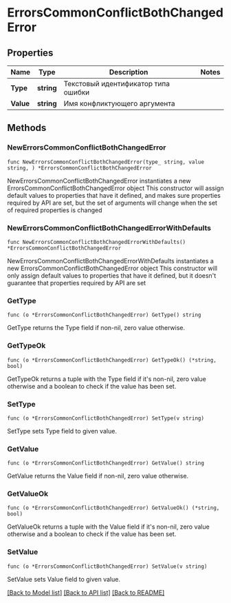 # ErrorsCommonConflictBothChangedError

## Properties

Name | Type | Description | Notes
------------ | ------------- | ------------- | -------------
**Type** | **string** | Текстовый идентификатор типа ошибки | 
**Value** | **string** | Имя конфликтующего аргумента | 

## Methods

### NewErrorsCommonConflictBothChangedError

`func NewErrorsCommonConflictBothChangedError(type_ string, value string, ) *ErrorsCommonConflictBothChangedError`

NewErrorsCommonConflictBothChangedError instantiates a new ErrorsCommonConflictBothChangedError object
This constructor will assign default values to properties that have it defined,
and makes sure properties required by API are set, but the set of arguments
will change when the set of required properties is changed

### NewErrorsCommonConflictBothChangedErrorWithDefaults

`func NewErrorsCommonConflictBothChangedErrorWithDefaults() *ErrorsCommonConflictBothChangedError`

NewErrorsCommonConflictBothChangedErrorWithDefaults instantiates a new ErrorsCommonConflictBothChangedError object
This constructor will only assign default values to properties that have it defined,
but it doesn't guarantee that properties required by API are set

### GetType

`func (o *ErrorsCommonConflictBothChangedError) GetType() string`

GetType returns the Type field if non-nil, zero value otherwise.

### GetTypeOk

`func (o *ErrorsCommonConflictBothChangedError) GetTypeOk() (*string, bool)`

GetTypeOk returns a tuple with the Type field if it's non-nil, zero value otherwise
and a boolean to check if the value has been set.

### SetType

`func (o *ErrorsCommonConflictBothChangedError) SetType(v string)`

SetType sets Type field to given value.


### GetValue

`func (o *ErrorsCommonConflictBothChangedError) GetValue() string`

GetValue returns the Value field if non-nil, zero value otherwise.

### GetValueOk

`func (o *ErrorsCommonConflictBothChangedError) GetValueOk() (*string, bool)`

GetValueOk returns a tuple with the Value field if it's non-nil, zero value otherwise
and a boolean to check if the value has been set.

### SetValue

`func (o *ErrorsCommonConflictBothChangedError) SetValue(v string)`

SetValue sets Value field to given value.



[[Back to Model list]](../README.md#documentation-for-models) [[Back to API list]](../README.md#documentation-for-api-endpoints) [[Back to README]](../README.md)


